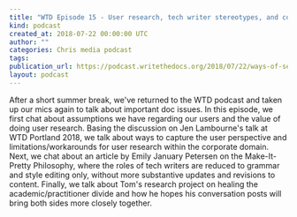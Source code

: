 ```yaml
---
title: "WTD Episode 15 - User research, tech writer stereotypes, and conversations"
kind: podcast
created_at: 2018-07-22 00:00:00 UTC
author: ""
categories: Chris media podcast
tags:
publication_url: https://podcast.writethedocs.org/2018/07/22/ways-of-seeing-our-users-ways-others-see-us/
layout: podcast
---
```


After a short summer break, we've returned to the WTD podcast and taken up our mics again to talk about important doc issues. In this episode, we first chat about assumptions we have regarding our users and the value of doing user research. Basing the discussion on Jen Lambourne's talk at WTD Portland 2018, we talk about ways to capture the user perspective and limitations/workarounds for user research within the corporate domain. Next, we chat about an article by Emily January Petersen on the Make-It-Pretty Philosophy, where the roles of tech writers are reduced to grammar and style editing only, without more substantive updates and revisions to content. Finally, we talk about Tom's research project on healing the academic/practitioner divide and how he hopes his conversation posts will bring both sides more closely together.

